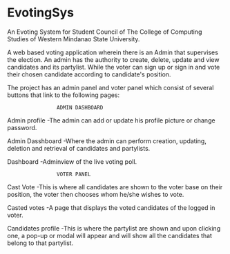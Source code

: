 # EvotingSys
An Evoting System for Student Council of The College of Computing Studies of Western Mindanao State University.

A web based voting application wherein there is an Admin that supervises the election. An admin has the authority to create, delete, update and view candidates and its partylist.
While the voter can sign up or sign in and vote their chosen candidate according to candidate's position.

The project has an admin panel and voter panel which consist of several buttons that link to the following pages:


                    ADMIN DASHBOARD
Admin profile
 -The admin can add or update his profile picture or change password.
 
Admin Dasshboard
  -Where the admin can perform creation, updating, deletion and retrieval of candidates and partylists.
  
Dashboard
  -Adminview of the live voting poll.


                    VOTER PANEL
Cast Vote
  -This is where all candidates are shown to the voter base on their position, the voter then chooses whom he/she wishes to vote.
  
Casted votes
  -A page that displays the voted candidates of the logged in voter.
  
Candidates profile
  -This is where the partylist are shown and upon clicking one, a pop-up or modal will appear and will show all the candidates that belong to that partylist.
  
